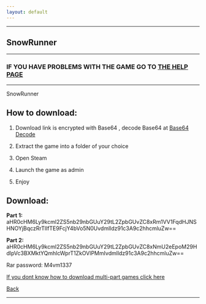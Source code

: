 ```yaml
---
layout: default
---
```


* * *

## SnowRunner

* * *

### IF YOU HAVE PROBLEMS WITH THE GAME GO TO [THE HELP PAGE](/games/help.md)

* * *

SnowRunner

## How to download:

1. Download link is encrypted with Base64 , decode Base64 at [Base64 Decode](../b64/base64.html)

2. Extract the game into a folder of your choice

3. Open Steam

4. Launch the game as admin

5. Enjoy

## Download:

**Part 1:**   aHR0cHM6Ly9kcml2ZS5nb29nbGUuY29tL2ZpbGUvZC8xRm1VV1FqdHJNSHNOYjBqczRrTllfTE9FcjY4bVo5N0Uvdmlldz91c3A9c2hhcmluZw==

**Part 2:**   aHR0cHM6Ly9kcml2ZS5nb29nbGUuY29tL2ZpbGUvZC8xNmU2eEpoM29HdlpVc3BXMktYQmhlcWprT1ZkOVlPMmIvdmlldz91c3A9c2hhcmluZw==

Rar password: M4vm1337

[If you dont know how to download multi-part games click here](./help.md)

[Back](https://m4vmcvrk.github.io/)

* * *